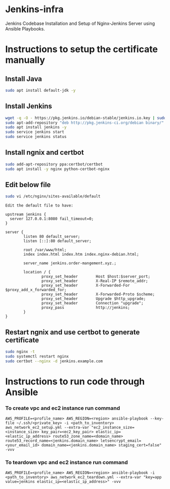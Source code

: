 # Jenkins-infra
Jenkins Codebase
Installation and Setup of Nginx-Jenkins Server using Ansible Playbooks.

# Instructions to setup the certificate manually

## Install Java
```bash
sudo apt install default-jdk -y
```
## Install Jenkins
```bash
wget -q -O - https://pkg.jenkins.io/debian-stable/jenkins.io.key | sudo apt-key add -
sudo apt-add-repository "deb http://pkg.jenkins-ci.org/debian binary/"
sudo apt install jenkins -y
sudo service jenkins start
sudo service jenkins status
```

## Install ngnix and certbot
```bash
sudo add-apt-repository ppa:certbot/certbot
sudo apt install -y nginx python-certbot-nginx
```

## Edit below file
```bash
sudo vi /etc/nginx/sites-available/default
```

```vim
Edit the default file to have:

upstream jenkins {
  server 127.0.0.1:8080 fail_timeout=0;
}

server {
        listen 80 default_server;
        listen [::]:80 default_server;

        root /var/www/html;
        index index.html index.htm index.nginx-debian.html;

        server_name jenkins.order-mangement.xyz.;

        location / {
                proxy_set_header        Host $host:$server_port;
                proxy_set_header        X-Real-IP $remote_addr;
                proxy_set_header        X-Forwarded-For $proxy_add_x_forwarded_for;
                proxy_set_header        X-Forwarded-Proto $scheme; 
                proxy_set_header        Upgrade $http_upgrade;
                proxy_set_header        Connection "upgrade";
                proxy_pass              http://jenkins;
        }
}
```


## Restart ngnix and use certbot to generate certificate
```bash
sudo nginx -t
sudo systemctl restart nginx
sudo certbot --nginx -d jenkins.example.com
```


# Instructions to run code through Ansible

### To create vpc and ec2 instance run command 

```
AWS_PROFILE=<profile_name> AWS_REGION=<region> ansible-playbook --key-file ~/.ssh/<private_key> -i <path_to_inventory> aws_network_ec2_setup.yml --extra-var "ec2_instance_size=<instance_size> key_pair=<ec2_key_pair> elastic_ip=<elastic_ip_address> route53_zone_name=<domain_name> route53_record_name=<jenkins.domain_name> letsencrypt_email=<your_email_id> domain_name=<jenkins.domain_name> staging_cert=false"  -vvv
```

### To teardown vpc and ec2 instance run command

```
AWS_PROFILE=<profile_name> AWS_REGION=<region> ansible-playbook -i <path_to_inventory> aws_network_ec2_teardown.yml --extra-var "key=app value=jenkins elastic_ip=<elastic_ip_address>" -vvv
```